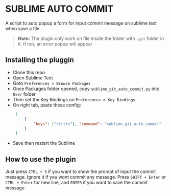 # SUBLIME AUTO COMMIT

A script to auto popup a form for input commit message on sublime text when save a file.

> **Note:** The plugin only work on file inside the folder with `.git` folder in it. If not, an error popup will appear


## Installing the pluggin
 - Clone this repo
 - Open Sublime Text
 - Goto `Preferences > Browse Packages`
 - Once Packages folder opened, copy `sublime_git_auto_commit.py` into `User` folder
 - Then set the Key Bindings on `Preferences > Key Bindings`
 - On right tab, paste these config:
   ```json
    [
        {
            "keys": ["ctrl+s"], "command": "sublime_git_auto_commit"
        }
    ]
   ```
 - Save then restart the Sublime

## How to use the plugin

Just press `CTRL + S` if you want to show the prompt of input the commit message. Ignore it if you wont commit any message. Press `SHIFT + Enter` or `CTRL + Enter` for new line, and `ENTER` if you want to save the commit message
